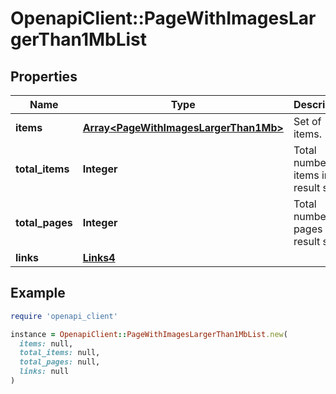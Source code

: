 # OpenapiClient::PageWithImagesLargerThan1MbList

## Properties

| Name | Type | Description | Notes |
| ---- | ---- | ----------- | ----- |
| **items** | [**Array&lt;PageWithImagesLargerThan1Mb&gt;**](PageWithImagesLargerThan1Mb.md) | Set of items. |  |
| **total_items** | **Integer** | Total number of items in result set. |  |
| **total_pages** | **Integer** | Total number of pages in result set. |  |
| **links** | [**Links4**](Links4.md) |  | [optional] |

## Example

```ruby
require 'openapi_client'

instance = OpenapiClient::PageWithImagesLargerThan1MbList.new(
  items: null,
  total_items: null,
  total_pages: null,
  links: null
)
```

